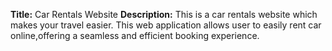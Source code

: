 **Title:** Car Rentals Website
**Description:** This is a car rentals website which makes your travel easier.
This web application allows user to easily rent car online,offering a seamless and efficient booking experience.
